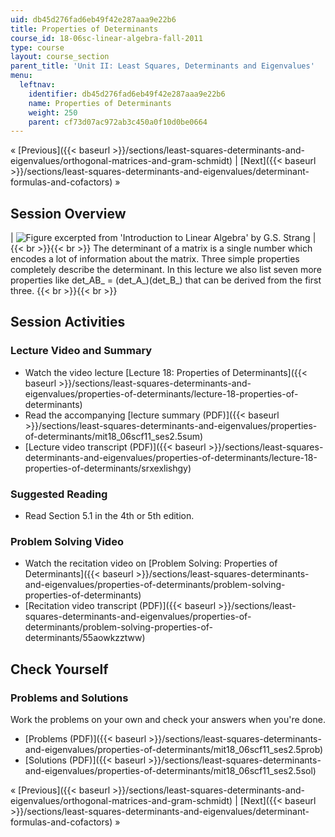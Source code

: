 ```yaml
---
uid: db45d276fad6eb49f42e287aaa9e22b6
title: Properties of Determinants
course_id: 18-06sc-linear-algebra-fall-2011
type: course
layout: course_section
parent_title: 'Unit II: Least Squares, Determinants and Eigenvalues'
menu:
  leftnav:
    identifier: db45d276fad6eb49f42e287aaa9e22b6
    name: Properties of Determinants
    weight: 250
    parent: cf73d07ac972ab3c450a0f10d0be0664
---
```


« [Previous]({{< baseurl >}}/sections/least-squares-determinants-and-eigenvalues/orthogonal-matrices-and-gram-schmidt) | [Next]({{< baseurl >}}/sections/least-squares-determinants-and-eigenvalues/determinant-formulas-and-cofactors) »

Session Overview
----------------

| ![Figure excerpted from 'Introduction to Linear Algebra' by G.S. Strang](https://open-learning-course-data-production.s3.amazonaws.com/18-06sc-linear-algebra-fall-2011/a26793429534b75a1c47bda84e444859_2_5.jpg) |  {{< br >}}{{< br >}} The determinant of a matrix is a single number which encodes a lot of information about the matrix. Three simple properties completely describe the determinant. In this lecture we also list seven more properties like det_AB_ = (det_A_)(det_B_) that can be derived from the first three. {{< br >}}{{< br >}}  

Session Activities
------------------

### Lecture Video and Summary

*   Watch the video lecture [Lecture 18: Properties of Determinants]({{< baseurl >}}/sections/least-squares-determinants-and-eigenvalues/properties-of-determinants/lecture-18-properties-of-determinants)
*   Read the accompanying [lecture summary (PDF)]({{< baseurl >}}/sections/least-squares-determinants-and-eigenvalues/properties-of-determinants/mit18_06scf11_ses2.5sum)
*   [Lecture video transcript (PDF)]({{< baseurl >}}/sections/least-squares-determinants-and-eigenvalues/properties-of-determinants/lecture-18-properties-of-determinants/srxexlishgy)

### Suggested Reading

*   Read Section 5.1 in the 4th or 5th edition.

### Problem Solving Video

*   Watch the recitation video on [Problem Solving: Properties of Determinants]({{< baseurl >}}/sections/least-squares-determinants-and-eigenvalues/properties-of-determinants/problem-solving-properties-of-determinants)
*   [Recitation video transcript (PDF)]({{< baseurl >}}/sections/least-squares-determinants-and-eigenvalues/properties-of-determinants/problem-solving-properties-of-determinants/55aowkzztww)

Check Yourself
--------------

### Problems and Solutions

Work the problems on your own and check your answers when you're done.

*   [Problems (PDF)]({{< baseurl >}}/sections/least-squares-determinants-and-eigenvalues/properties-of-determinants/mit18_06scf11_ses2.5prob)
*   [Solutions (PDF)]({{< baseurl >}}/sections/least-squares-determinants-and-eigenvalues/properties-of-determinants/mit18_06scf11_ses2.5sol)

« [Previous]({{< baseurl >}}/sections/least-squares-determinants-and-eigenvalues/orthogonal-matrices-and-gram-schmidt) | [Next]({{< baseurl >}}/sections/least-squares-determinants-and-eigenvalues/determinant-formulas-and-cofactors) »